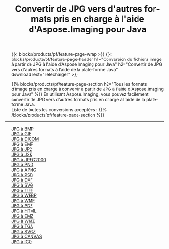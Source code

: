 ﻿---
title: Convertir de JPG vers d'autres formats pris en charge à l'aide d'Aspose.Imaging pour Java 
weight: 3920
url: /fr/java/conversion/from/jpg 
lang: fr
langdirlevel: 2
locales: zh-hans,ja,it,ru,de,es,fr,nl,id,lt,pl,pt,vi,tr,ko,zh-hant,ar,hi,th,sv,cs,uk,he
description: En utilisant Aspose.Imaging, vous pouvez facilement convertir de JPG vers d'autres formats à l'aide de la plate-forme Java
---

{{< blocks/products/pf/feature-page-wrap >}}
{{< blocks/products/pf/feature-page-header h1="Conversion de fichiers image à partir de JPG à l'aide d'Aspose.Imaging pour Java" h2="Convertir de JPG vers d'autres formats à l'aide de la plate-forme Java" downloadText="Télécharger" >}}


{{% blocks/products/pf/feature-page-section  h2="Tous les formats d'image pris en charge à convertir à partir de JPG à l'aide d'Aspose.Imaging pour Java" %}}
En utilisant Aspose.Imaging, vous pouvez facilement convertir de JPG vers d'autres formats pris en charge à l'aide de la plate-forme Java.
<br/>
Liste de toutes les conversions acceptées :
{{% /blocks/products/pf/feature-page-section %}}
<div class="container-fluid productfamilypage bg-gray">
    <div class="convertypes bg-gray agp-content section">
        <div class="container">
		<hr style="margin-left:-20px;"/>
		<div class="row other-converters">
		    <div class='col-md-2 other-converter remove-lp remove-rp'><a href="/imaging/fr/java/conversion/jpg-to-bmp" >JPG à BMP</a></div><div class='col-md-2 other-converter remove-lp remove-rp'><a href="/imaging/fr/java/conversion/jpg-to-gif" >JPG à GIF</a></div><div class='col-md-2 other-converter remove-lp remove-rp'><a href="/imaging/fr/java/conversion/jpg-to-dicom" >JPG à DICOM</a></div><div class='col-md-2 other-converter remove-lp remove-rp'><a href="/imaging/fr/java/conversion/jpg-to-emf" >JPG à EMF</a></div><div class='col-md-2 other-converter remove-lp remove-rp'><a href="/imaging/fr/java/conversion/jpg-to-jp2" >JPG à JP2</a></div><div class='col-md-2 other-converter remove-lp remove-rp'><a href="/imaging/fr/java/conversion/jpg-to-j2k" >JPG à J2K</a></div><div class='col-md-2 other-converter remove-lp remove-rp'><a href="/imaging/fr/java/conversion/jpg-to-jpeg2000" >JPG à JPEG2000</a></div><div class='col-md-2 other-converter remove-lp remove-rp'><a href="/imaging/fr/java/conversion/jpg-to-png" >JPG à PNG</a></div><div class='col-md-2 other-converter remove-lp remove-rp'><a href="/imaging/fr/java/conversion/jpg-to-apng" >JPG à APNG</a></div><div class='col-md-2 other-converter remove-lp remove-rp'><a href="/imaging/fr/java/conversion/jpg-to-psd" >JPG à PSD</a></div><div class='col-md-2 other-converter remove-lp remove-rp'><a href="/imaging/fr/java/conversion/jpg-to-dxf" >JPG à DXF</a></div><div class='col-md-2 other-converter remove-lp remove-rp'><a href="/imaging/fr/java/conversion/jpg-to-svg" >JPG à SVG</a></div><div class='col-md-2 other-converter remove-lp remove-rp'><a href="/imaging/fr/java/conversion/jpg-to-tiff" >JPG à TIFF</a></div><div class='col-md-2 other-converter remove-lp remove-rp'><a href="/imaging/fr/java/conversion/jpg-to-webp" >JPG à WEBP</a></div><div class='col-md-2 other-converter remove-lp remove-rp'><a href="/imaging/fr/java/conversion/jpg-to-wmf" >JPG à WMF</a></div><div class='col-md-2 other-converter remove-lp remove-rp'><a href="/imaging/fr/java/conversion/jpg-to-pdf" >JPG à PDF</a></div><div class='col-md-2 other-converter remove-lp remove-rp'><a href="/imaging/fr/java/conversion/jpg-to-html" >JPG à HTML</a></div><div class='col-md-2 other-converter remove-lp remove-rp'><a href="/imaging/fr/java/conversion/jpg-to-emz" >JPG à EMZ</a></div><div class='col-md-2 other-converter remove-lp remove-rp'><a href="/imaging/fr/java/conversion/jpg-to-wmz" >JPG à WMZ</a></div><div class='col-md-2 other-converter remove-lp remove-rp'><a href="/imaging/fr/java/conversion/jpg-to-tga" >JPG à TGA</a></div><div class='col-md-2 other-converter remove-lp remove-rp'><a href="/imaging/fr/java/conversion/jpg-to-svgz" >JPG à SVGZ</a></div><div class='col-md-2 other-converter remove-lp remove-rp'><a href="/imaging/fr/java/conversion/jpg-to-canvas" >JPG à CANVAS</a></div><div class='col-md-2 other-converter remove-lp remove-rp'><a href="/imaging/fr/java/conversion/jpg-to-ico" >JPG à ICO</a></div>
                </div>
        </div>
    </div>
</div>
<br/>

